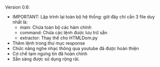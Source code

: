 Version 0.6:

- IMPORTANT: Lập trình lại toàn bộ hệ thống: giờ đây chỉ cần 3 file duy nhất là:
  - main: Chứa toàn bộ các hàm chính
  - command: Chứa các lệnh được lưu trữ sẵn
  - extractor: Thay thế cho HTMLDom.py
- Thêm lệnh trong thư mục response
- Chức năng nghe nhạc thông qua youtube đã được hoàn thiện
- Cơ chế tạm ngưng tin đã hoàn chỉnh
- Sẵn sàng được sử dụng rộng rãi.
